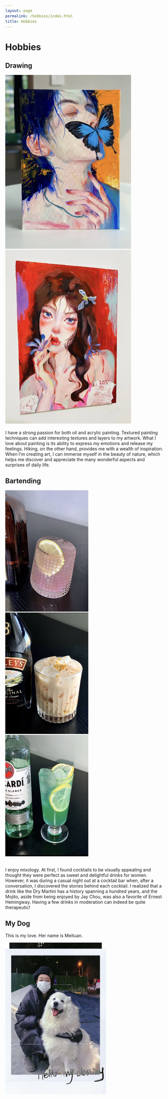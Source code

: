 ```yaml
---
layout: page
permalink: /hobbies/index.html
title: Hobbies
---
```


# Hobbies

## Drawing

<div class="second">
<img src="/images/drawing1.jpg" class="floatpic" width="400" height="550">
<img src="/images/drawing2.jpg" class="floatpic" width="400" height="550"> 
</div>
<br>
I have a strong passion for both oil and acrylic painting. Textured painting techniques can add interesting textures and layers to my artwork. What I love about painting is its ability to express my emotions and release my feelings. Hiking, on the other hand, provides me with a wealth of inspiration. When I'm creating art, I can immerse myself in the beauty of nature, which helps me discover and appreciate the many wonderful aspects and surprises of daily life.<br>


## Bartending

<div class="third">
<img src="/images/wine1.jpg" class="floatpic" width="264" height="384">
<img src="/images/wine4.jpg" class="floatpic" width="264" height="384">
<img src="/images/wine3.jpg" class="floatpic" width="264" height="384">
</div>

<br>

I enjoy mixology. At first, I found cocktails to be visually appealing and thought they were perfect as sweet and delightful drinks for women. However, it was during a casual night out at a cocktail bar when, after a conversation, I discovered the stories behind each cocktail. I realized that a drink like the Dry Martini has a history spanning a hundred years, and the Mojito, aside from being enjoyed by Jay Chou, was also a favorite of Ernest Hemingway. Having a few drinks in moderation can indeed be quite therapeutic!

## My Dog

This is my love. Her name is Meituan.

<div>
<img src="/images/dog.jpg" class="floatpic" width="320" height="480">
</div>
<br>


